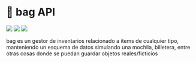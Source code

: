 # :briefcase: bag API
![](https://img.shields.io/badge/bagapi-developing-yellow) ![](https://img.shields.io/badge/npm-8.13.2-green) ![](https://img.shields.io/badge/node-v17.6.0-green)

bag es un gestor de inventarios relacionado a items de cualquier tipo, manteniendo un esquema de datos simulando una mochila, billetera, entre otras cosas donde se puedan guardar objetos reales/ficticios
